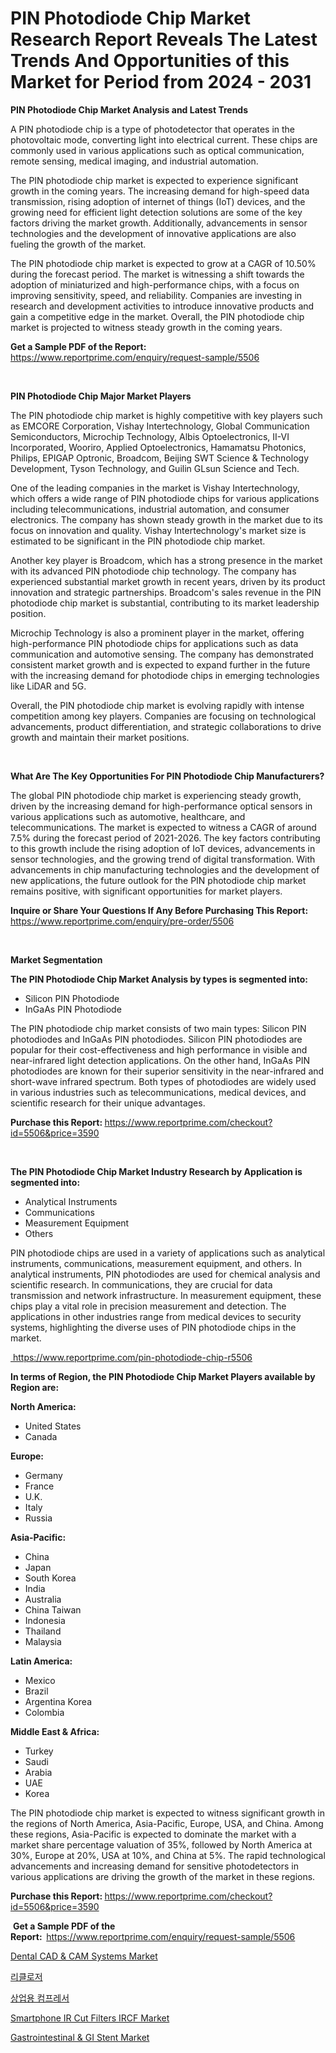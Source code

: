 <p><h1>PIN Photodiode Chip Market Research Report Reveals The Latest Trends And Opportunities of this Market for Period from 2024 - 2031</h1></p><p><strong>PIN Photodiode Chip Market Analysis and Latest Trends</strong></p>
<p><p>A PIN photodiode chip is a type of photodetector that operates in the photovoltaic mode, converting light into electrical current. These chips are commonly used in various applications such as optical communication, remote sensing, medical imaging, and industrial automation.</p><p>The PIN photodiode chip market is expected to experience significant growth in the coming years. The increasing demand for high-speed data transmission, rising adoption of internet of things (IoT) devices, and the growing need for efficient light detection solutions are some of the key factors driving the market growth. Additionally, advancements in sensor technologies and the development of innovative applications are also fueling the growth of the market.</p><p>The PIN photodiode chip market is expected to grow at a CAGR of 10.50% during the forecast period. The market is witnessing a shift towards the adoption of miniaturized and high-performance chips, with a focus on improving sensitivity, speed, and reliability. Companies are investing in research and development activities to introduce innovative products and gain a competitive edge in the market. Overall, the PIN photodiode chip market is projected to witness steady growth in the coming years.</p></p>
<p><strong>Get a Sample PDF of the Report:&nbsp;</strong> <a href="https://www.reportprime.com/enquiry/request-sample/5506">https://www.reportprime.com/enquiry/request-sample/5506</a></p>
<p>&nbsp;</p>
<p><strong>PIN Photodiode Chip Major Market Players</strong></p>
<p><p>The PIN photodiode chip market is highly competitive with key players such as EMCORE Corporation, Vishay Intertechnology, Global Communication Semiconductors, Microchip Technology, Albis Optoelectronics, II-VI Incorporated, Wooriro, Applied Optoelectronics, Hamamatsu Photonics, Philips, EPIGAP Optronic, Broadcom, Beijing SWT Science & Technology Development, Tyson Technology, and Guilin GLsun Science and Tech.</p><p>One of the leading companies in the market is Vishay Intertechnology, which offers a wide range of PIN photodiode chips for various applications including telecommunications, industrial automation, and consumer electronics. The company has shown steady growth in the market due to its focus on innovation and quality. Vishay Intertechnology's market size is estimated to be significant in the PIN photodiode chip market.</p><p>Another key player is Broadcom, which has a strong presence in the market with its advanced PIN photodiode chip technology. The company has experienced substantial market growth in recent years, driven by its product innovation and strategic partnerships. Broadcom's sales revenue in the PIN photodiode chip market is substantial, contributing to its market leadership position.</p><p>Microchip Technology is also a prominent player in the market, offering high-performance PIN photodiode chips for applications such as data communication and automotive sensing. The company has demonstrated consistent market growth and is expected to expand further in the future with the increasing demand for photodiode chips in emerging technologies like LiDAR and 5G.</p><p>Overall, the PIN photodiode chip market is evolving rapidly with intense competition among key players. Companies are focusing on technological advancements, product differentiation, and strategic collaborations to drive growth and maintain their market positions.</p></p>
<p>&nbsp;</p>
<p><strong>What Are The Key Opportunities For PIN Photodiode Chip Manufacturers?</strong></p>
<p><p>The global PIN photodiode chip market is experiencing steady growth, driven by the increasing demand for high-performance optical sensors in various applications such as automotive, healthcare, and telecommunications. The market is expected to witness a CAGR of around 7.5% during the forecast period of 2021-2026. The key factors contributing to this growth include the rising adoption of IoT devices, advancements in sensor technologies, and the growing trend of digital transformation. With advancements in chip manufacturing technologies and the development of new applications, the future outlook for the PIN photodiode chip market remains positive, with significant opportunities for market players.</p></p>
<p><strong>Inquire or Share Your Questions If Any Before Purchasing This Report:</strong> <a href="https://www.reportprime.com/enquiry/pre-order/5506">https://www.reportprime.com/enquiry/pre-order/5506</a></p>
<p>&nbsp;</p>
<p><strong>Market Segmentation</strong></p>
<p><strong>The PIN Photodiode Chip Market Analysis by types is segmented into:</strong></p>
<p><ul><li>Silicon PIN Photodiode</li><li>InGaAs PIN Photodiode</li></ul></p>
<p><p>The PIN photodiode chip market consists of two main types: Silicon PIN photodiodes and InGaAs PIN photodiodes. Silicon PIN photodiodes are popular for their cost-effectiveness and high performance in visible and near-infrared light detection applications. On the other hand, InGaAs PIN photodiodes are known for their superior sensitivity in the near-infrared and short-wave infrared spectrum. Both types of photodiodes are widely used in various industries such as telecommunications, medical devices, and scientific research for their unique advantages.</p></p>
<p><strong>Purchase this Report:&nbsp;</strong><a href="https://www.reportprime.com/checkout?id=5506&price=3590">https://www.reportprime.com/checkout?id=5506&price=3590</a></p>
<p>&nbsp;</p>
<p><strong>The PIN Photodiode Chip Market Industry Research by Application is segmented into:</strong></p>
<p><ul><li>Analytical Instruments</li><li>Communications</li><li>Measurement Equipment</li><li>Others</li></ul></p>
<p><p>PIN photodiode chips are used in a variety of applications such as analytical instruments, communications, measurement equipment, and others. In analytical instruments, PIN photodiodes are used for chemical analysis and scientific research. In communications, they are crucial for data transmission and network infrastructure. In measurement equipment, these chips play a vital role in precision measurement and detection. The applications in other industries range from medical devices to security systems, highlighting the diverse uses of PIN photodiode chips in the market.</p></p>
<p><a href="https://www.reportprime.com/pin-photodiode-chip-r5506">&nbsp;https://www.reportprime.com/pin-photodiode-chip-r5506</a></p>
<p><strong>In terms of Region, the PIN Photodiode Chip Market Players available by Region are:</strong></p>
<p>
    <p> <strong> North America: </strong>
        <ul>
            <li>United States</li>
            <li>Canada</li>
        </ul>
        </p> 
    <p> <strong> Europe: </strong>
        <ul>
            <li>Germany</li>
            <li>France</li>
            <li>U.K.</li>
            <li>Italy</li>
            <li>Russia</li>
        </ul>
        </p> 
    <p> <strong> Asia-Pacific: </strong>
        <ul>
            <li>China</li>
            <li>Japan</li>
            <li>South Korea</li>
            <li>India</li>
            <li>Australia</li>
            <li>China Taiwan</li>
            <li>Indonesia</li>
            <li>Thailand</li>
            <li>Malaysia</li>
        </ul>
        </p> 
    <p> <strong> Latin America: </strong>
        <ul>
            <li>Mexico</li>
            <li>Brazil</li>
            <li>Argentina Korea</li>
            <li>Colombia</li>
        </ul>
        </p> 
    <p> <strong> Middle East & Africa: </strong>
        <ul>
            <li>Turkey</li>
            <li>Saudi</li>
            <li>Arabia</li>
            <li>UAE</li>
            <li>Korea</li>
        </ul>
    </p>
    </p>
<p><p>The PIN photodiode chip market is expected to witness significant growth in the regions of North America, Asia-Pacific, Europe, USA, and China. Among these regions, Asia-Pacific is expected to dominate the market with a market share percentage valuation of 35%, followed by North America at 30%, Europe at 20%, USA at 10%, and China at 5%. The rapid technological advancements and increasing demand for sensitive photodetectors in various applications are driving the growth of the market in these regions.</p></p>
<p><strong>Purchase this Report: </strong><a href="https://www.reportprime.com/checkout?id=5506&price=3590">https://www.reportprime.com/checkout?id=5506&price=3590</a></p>
<p>&nbsp;<strong>Get a Sample PDF of the Report:&nbsp;&nbsp;</strong><a href="https://www.reportprime.com/enquiry/request-sample/5506">https://www.reportprime.com/enquiry/request-sample/5506</a></p>
<p><strong></strong></p>
<p><p><a href="https://issuu.com/reportprime-2/docs/dental-cad-cam-systems-market-size-2030.pptx">Dental CAD & CAM Systems Market</a></p><p><a href="https://github.com/konokaryan/Market-Research-Report-List-1/blob/main/844638059296.md">리클로저</a></p><p><a href="https://github.com/mithunmistry2258/Market-Research-Report-List-1/blob/main/595006559292.md">상업용 컴프레서</a></p><p><a href="https://github.com/ayamgoreng5458/Market-Research-Report-List-1/blob/main/smartphone-ir-cut-filters-ircf-market.md">Smartphone IR Cut Filters IRCF Market</a></p><p><a href="https://issuu.com/reportprime-2/docs/gastrointestinal-gi-stent-market-size-2030.pptx">Gastrointestinal & GI Stent Market</a></p></p>